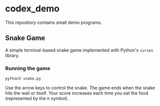 # codex_demo

This repository contains small demo programs.

## Snake Game

A simple terminal-based snake game implemented with Python's `curses` library.

### Running the game

```
python3 snake.py
```

Use the arrow keys to control the snake. The game ends when the snake hits the wall or itself. Your score increases each time you eat the food (represented by the π symbol).
